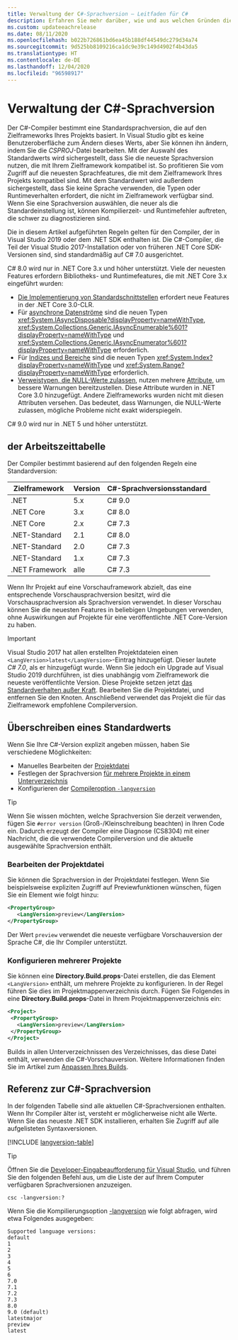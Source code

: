 ```yaml
---
title: Verwaltung der C#-Sprachversion – Leitfaden für C#
description: Erfahren Sie mehr darüber, wie und aus welchen Gründen die C#-Sprachversion basierend auf Ihrem Projekt bestimmt wird. Erfahren Sie, wie Sie den Standardwert manuell überschreiben.
ms.custom: updateeachrelease
ms.date: 08/11/2020
ms.openlocfilehash: b022b726861bd6ea45b188df44549dc279d34a74
ms.sourcegitcommit: 9d525bb8109216ca1dc9e39c149d4902f4b43da5
ms.translationtype: HT
ms.contentlocale: de-DE
ms.lasthandoff: 12/04/2020
ms.locfileid: "96598917"
---
```

# <a name="c-language-versioning"></a>Verwaltung der C#-Sprachversion

Der C#-Compiler bestimmt eine Standardsprachversion, die auf den Zielframeworks Ihres Projekts basiert. In Visual Studio gibt es keine Benutzeroberfläche zum Ändern dieses Werts, aber Sie können ihn ändern, indem Sie die *CSPROJ*-Datei bearbeiten. Mit der Auswahl des Standardwerts wird sichergestellt, dass Sie die neueste Sprachversion nutzen, die mit Ihrem Zielframework kompatibel ist. So profitieren Sie vom Zugriff auf die neuesten Sprachfeatures, die mit dem Zielframework Ihres Projekts kompatibel sind. Mit dem Standardwert wird außerdem sichergestellt, dass Sie keine Sprache verwenden, die Typen oder Runtimeverhalten erfordert, die nicht im Zielframework verfügbar sind. Wenn Sie eine Sprachversion auswählen, die neuer als die Standardeinstellung ist, können Kompilierzeit- und Runtimefehler auftreten, die schwer zu diagnostizieren sind.

Die in diesem Artikel aufgeführten Regeln gelten für den Compiler, der in Visual Studio 2019 oder dem .NET SDK enthalten ist. Die C#-Compiler, die Teil der Visual Studio 2017-Installation oder von früheren .NET Core SDK-Versionen sind, sind standardmäßig auf C# 7.0 ausgerichtet.

C# 8.0 wird nur in .NET Core 3.x und höher unterstützt. Viele der neuesten Features erfordern Bibliotheks- und Runtimefeatures, die mit .NET Core 3.x eingeführt wurden:

- [Die Implementierung von Standardschnittstellen](../whats-new/csharp-8.md#default-interface-methods) erfordert neue Features in der .NET Core 3.0-CLR.
- Für [asynchrone Datenströme](../whats-new/csharp-8.md#asynchronous-streams) sind die neuen Typen <xref:System.IAsyncDisposable?displayProperty=nameWithType>, <xref:System.Collections.Generic.IAsyncEnumerable%601?displayProperty=nameWithType> und <xref:System.Collections.Generic.IAsyncEnumerator%601?displayProperty=nameWithType> erforderlich.
- Für [Indizes und Bereiche](../whats-new/csharp-8.md#indices-and-ranges) sind die neuen Typen <xref:System.Index?displayProperty=nameWithType> und <xref:System.Range?displayProperty=nameWithType> erforderlich.
- [Verweistypen, die NULL-Werte zulassen](../whats-new/csharp-8.md#nullable-reference-types), nutzen mehrere [Attribute](attributes/nullable-analysis.md), um bessere Warnungen bereitzustellen. Diese Attribute wurden in .NET Core 3.0 hinzugefügt. Andere Zielframeworks wurden nicht mit diesen Attributen versehen. Das bedeutet, dass Warnungen, die NULL-Werte zulassen, mögliche Probleme nicht exakt widerspiegeln.

C# 9.0 wird nur in .NET 5 und höher unterstützt.

## <a name="defaults"></a>der Arbeitszeittabelle

Der Compiler bestimmt basierend auf den folgenden Regeln eine Standardversion:

| Zielframework | Version | C#-Sprachversionsstandard |
|------------------|---------|-----------------------------|
| .NET             | 5.x     | C# 9.0                      |
| .NET Core        | 3.x     | C# 8.0                      |
| .NET Core        | 2.x     | C# 7.3                      |
| .NET-Standard    | 2.1     | C# 8.0                      |
| .NET-Standard    | 2.0     | C# 7.3                      |
| .NET-Standard    | 1.x     | C# 7.3                      |
| .NET Framework   | alle     | C# 7.3                      |

Wenn Ihr Projekt auf eine Vorschauframework abzielt, das eine entsprechende Vorschausprachversion besitzt, wird die Vorschausprachversion als Sprachversion verwendet. In dieser Vorschau können Sie die neuesten Features in beliebigen Umgebungen verwenden, ohne Auswirkungen auf Projekte für eine veröffentlichte .NET Core-Version zu haben.

> [!IMPORTANT]
> Visual Studio 2017 hat allen erstellten Projektdateien einen `<LangVersion>latest</LangVersion>`-Eintrag hinzugefügt. Dieser lautete *C# 7.0*, als er hinzugefügt wurde. Wenn Sie jedoch ein Upgrade auf Visual Studio 2019 durchführen, ist dies unabhängig vom Zielframework die neueste veröffentlichte Version. Diese Projekte setzen jetzt [das Standardverhalten außer Kraft](#override-a-default). Bearbeiten Sie die Projektdatei, und entfernen Sie den Knoten. Anschließend verwendet das Projekt die für das Zielframework empfohlene Compilerversion.

## <a name="override-a-default"></a>Überschreiben eines Standardwerts

Wenn Sie Ihre C#-Version explizit angeben müssen, haben Sie verschiedene Möglichkeiten:

- Manuelles Bearbeiten der [Projektdatei](#edit-the-project-file)
- Festlegen der Sprachversion [für mehrere Projekte in einem Unterverzeichnis](#configure-multiple-projects)
- Konfigurieren der [Compileroption `-langversion`](compiler-options/langversion-compiler-option.md)

> [!TIP]
> Wenn Sie wissen möchten, welche Sprachversion Sie derzeit verwenden, fügen Sie `#error version` (Groß-/Kleinschreibung beachten) in Ihren Code ein. Dadurch erzeugt der Compiler eine Diagnose (CS8304) mit einer Nachricht, die die verwendete Compilerversion und die aktuelle ausgewählte Sprachversion enthält.

### <a name="edit-the-project-file"></a>Bearbeiten der Projektdatei

Sie können die Sprachversion in der Projektdatei festlegen. Wenn Sie beispielsweise expliziten Zugriff auf Previewfunktionen wünschen, fügen Sie ein Element wie folgt hinzu:

```xml
<PropertyGroup>
   <LangVersion>preview</LangVersion>
</PropertyGroup>
```

Der Wert `preview` verwendet die neueste verfügbare Vorschauversion der Sprache C#, die Ihr Compiler unterstützt.

### <a name="configure-multiple-projects"></a>Konfigurieren mehrerer Projekte

Sie können eine **Directory.Build.props**-Datei erstellen, die das Element `<LangVersion>` enthält, um mehrere Projekte zu konfigurieren. In der Regel führen Sie dies im Projektmappenverzeichnis durch. Fügen Sie Folgendes in eine **Directory.Build.props**-Datei in Ihrem Projektmappenverzeichnis ein:

```xml
<Project>
 <PropertyGroup>
   <LangVersion>preview</LangVersion>
 </PropertyGroup>
</Project>
```

Builds in allen Unterverzeichnissen des Verzeichnisses, das diese Datei enthält, verwenden die C#-Vorschauversion. Weitere Informationen finden Sie im Artikel zum [Anpassen Ihres Builds](/visualstudio/msbuild/customize-your-build).

## <a name="c-language-version-reference"></a>Referenz zur C#-Sprachversion

In der folgenden Tabelle sind alle aktuellen C#-Sprachversionen enthalten. Wenn Ihr Compiler älter ist, versteht er möglicherweise nicht alle Werte. Wenn Sie das neueste .NET SDK installieren, erhalten Sie Zugriff auf alle aufgelisteten Syntaxversionen.

[!INCLUDE [langversion-table](includes/langversion-table.md)]

> [!TIP]
> Öffnen Sie die [Developer-Eingabeaufforderung für Visual Studio](../../framework/tools/developer-command-prompt-for-vs.md), und führen Sie den folgenden Befehl aus, um die Liste der auf Ihrem Computer verfügbaren Sprachversionen anzuzeigen.
>
> ```CMD
> csc -langversion:?
> ```
>
> Wenn Sie die Kompilierungsoption [-langversion](compiler-options/langversion-compiler-option.md) wie folgt abfragen, wird etwa Folgendes ausgegeben:
>
> ```CMD
> Supported language versions:
> default
> 1
> 2
> 3
> 4
> 5
> 6
> 7.0
> 7.1
> 7.2
> 7.3
> 8.0
> 9.0 (default)
> latestmajor
> preview
> latest
> ```
